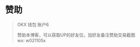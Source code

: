# 赞助
> OKX 钱包 账户6
> 
> 赞助本博客，可以获取UP的好友位，加好友备注赞助交易截图  
> wx: w021105x

  <CopyButton label="Ethereum" text="0x730bc48d0d110d31be8e08ddc6451e7a22b0341a" />

  <CopyButton label="Solana" text="5CAqxFDpiN7rFPBE2N2bExwUJypHV7j9PW1qGusFg1WL" />

  <CopyButton label="Tron" text="TPELa5u5Gf2tWCtfPVeWvWZDbWD5mXPiue" />

  <CopyButton label="Aptos" text="0x6bb78127ef609ec4a3e0727c0a710b44d97528bdb5bf4d3e26dfbdce686c4996" />

  <CopyButton label="Arbitrum One" text="0x730bc48d0d110d31be8e08ddc6451e7a22b0341a" />

  <CopyButton label="Base" text="0x730bc48d0d110d31be8e08ddc6451e7a22b0341a" />
  <CopyButton label="BNB Chain" text="0x730bc48d0d110d31be8e08ddc6451e7a22b0341a" />

<script setup>
import CopyButton from '../../components/CopyButton.vue';

const copy_text = (text = '') => {
  try {
    return navigator.clipboard
      .writeText(text)
      .then(() => {
        return Promise.resolve()
      })
      .catch((err) => {
        console.error('复制失败：', err)
        return Promise.reject(err)
      })
  } catch (e) {
    // console.log('navigator.clipboard', e)
    let input = document.createElement('input')
    input.style.position = 'fixed'
    input.style.top = '-10000px'
    input.style.zIndex = '-999'
    document.body.appendChild(input)
    console.log('input', input)
    input.value = text
    input.focus()
    input.select()
    try {
      let result = document.execCommand('copy')
      document.body.removeChild(input)
      if (!result || result === 'unsuccessful') {
        return Promise.reject('复制失败')
      } else {
        return Promise.resolve()
      }
    } catch (e) {
      document.body.removeChild(input)
      return Promise.reject('当前浏览器不支持复制功能，请检查更新或更换其他浏览器操作')
    }
  }
}
</script>
